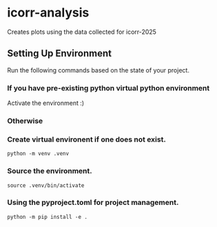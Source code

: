 # icorr-analysis

Creates plots using the data collected for icorr-2025

## Setting Up Environment

Run the following commands based on the state of your project.

### If you have pre-existing python virtual python environment

Activate the environment :)

### Otherwise

### Create virtual environent if one does not exist.

`python -m venv .venv`

### Source the environment.

`source .venv/bin/activate`

### Using the pyproject.toml for project management.

`python -m pip install -e .`
